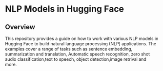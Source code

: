# NLP Models in Hugging Face

## Overview

This repository provides a guide on how to work with various NLP models in Hugging Face to build natural language processing (NLP) applications. The examples cover a range of tasks such as sentence embedding, summarization and translation, Automatic speech recognition, zero shot audio classification,text to speech, object detection,image retrival and more.
